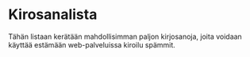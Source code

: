 Kirosanalista
=============

Tähän listaan kerätään mahdollisimman paljon kirjosanoja, joita voidaan käyttää estämään web-palveluissa kiroilu spämmit.
